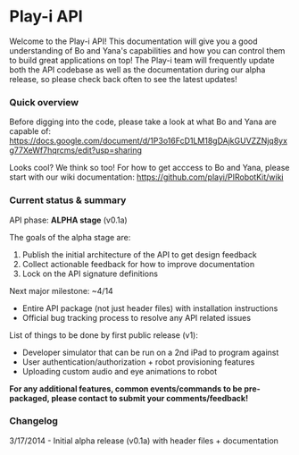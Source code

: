 # Play-i API
Welcome to the Play-i API!  This documentation will give you a good understanding of Bo and Yana's capabilities and how you can control them to build great applications on top!  The Play-i team will frequently update both the API codebase as well as the documentation during our alpha release, so please check back often to see the latest updates!  


### Quick overview
Before digging into the code, please take a look at what Bo and Yana are capable of: https://docs.google.com/document/d/1P3o16FcD1LM18gDAjkGUVZZNjq8yxg77XeWf7hqrcms/edit?usp=sharing

Looks cool?  We think so too!  For how to get acccess to Bo and Yana, please start with our wiki documentation: https://github.com/playi/PIRobotKit/wiki


### Current status & summary
API phase: **ALPHA stage** (v0.1a)

The goals of the alpha stage are:
1. Publish the initial architecture of the API to get design feedback
2. Collect actionable feedback for how to improve documentation
3. Lock on the API signature definitions

Next major milestone: ~4/14
- Entire API package (not just header files) with installation instructions
- Official bug tracking process to resolve any API related issues

List of things to be done by first public release (v1):
- Developer simulator that can be run on a 2nd iPad to program against
- User authentication/authorization + robot provisioning features
- Uploading custom audio and eye animations to robot

**For any additional features, common events/commands to be pre-packaged, please contact <need a place for them> to submit your comments/feedback!**

### Changelog
3/17/2014 - Initial alpha release (v0.1a) with header files + documentation


